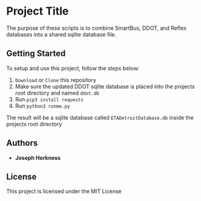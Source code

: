# Project Title

The purpose of these scripts is to combine SmartBus, DDOT, and Reflex databases into a shared sqlite database file.

## Getting Started

To setup and use this project, follow the steps below:

1. `Download` or `Clone` this repository
2. Make sure the updated DDOT sqlite database is placed into the projects root directory and named `ddot.db`
3. Run `pip3 install requests`
4. Run `python3 runme.py`

The result will be a sqlite database called `ETADetroitDatabase.db` inside the projects root directory

## Authors

* **Joseph Herkness**

## License

This project is licensed under the MIT License
